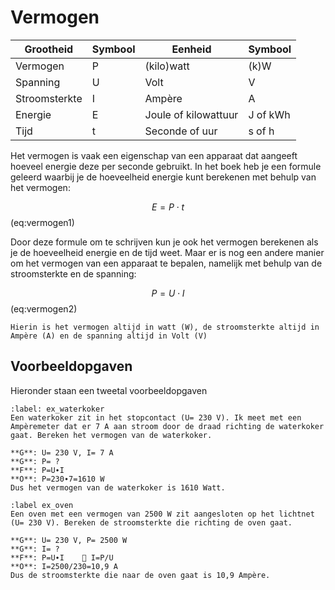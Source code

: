 # Vermogen

|     Grootheid        |     Symbool    |     Eenheid                 |     Symbool     |
|----------------------|----------------|-----------------------------|-----------------|
|     Vermogen         |     P          |     (kilo)watt              |     (k)W        |
|     Spanning         |     U          |     Volt                    |     V           |
|     Stroomsterkte    |     I          |     Ampère                  |     A           |
|     Energie          |     E          |     Joule of kilowattuur    |     J of kWh    |
|     Tijd             |     t          |     Seconde of uur          |     s of h      |

Het vermogen is vaak een eigenschap van een apparaat dat aangeeft hoeveel energie deze per seconde gebruikt. In het boek heb je een formule geleerd waarbij je de hoeveelheid energie kunt berekenen met behulp van het vermogen:

$$ E = P \cdot t $$ (eq:vermogen1)

Door deze formule om te schrijven kun je ook het vermogen berekenen als je de hoeveelheid energie en de tijd weet. Maar er is nog een andere manier om het vermogen van een apparaat te bepalen, namelijk met behulp van de stroomsterkte en de spanning:

$$ P = U \cdot I $$ (eq:vermogen2)

```{warning}
Hierin is het vermogen altijd in watt (W), de stroomsterkte altijd in Ampère (A) en de spanning altijd in Volt (V)
```
## Voorbeeldopgaven
Hieronder staan een tweetal voorbeeldopgaven

```{exercise} Waterkoker
:label: ex_waterkoker
Een waterkoker zit in het stopcontact (U= 230 V). Ik meet met een Ampèremeter dat er 7 A aan stroom door de draad richting de waterkoker gaat. Bereken het vermogen van de waterkoker.
```

```{solution} ex_waterkoker
**G**: U= 230 V, I= 7 A
**G**: P= ?
**F**: P=U∙I
**O**: P=230∙7=1610 W
Dus het vermogen van de waterkoker is 1610 Watt.
```

```{exercise} Oven
:label ex_oven
Een oven met een vermogen van 2500 W zit aangesloten op het lichtnet (U= 230 V). Bereken de stroomsterkte die richting de oven gaat.
```

```{solution} ex_oven
**G**: U= 230 V, P= 2500 W
**G**: I= ?
**F**: P=U∙I	 I=P/U	
**O**: I=2500/230=10,9 A
Dus de stroomsterkte die naar de oven gaat is 10,9 Ampère.
